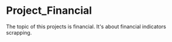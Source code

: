 # Project_Financial
The topic of this projects is financial. It's about financial indicators scrapping.
